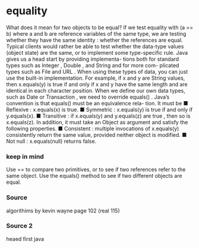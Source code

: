 # equality

What does it mean for two objects to be equal? If we test equality with
(a == b) where a and b are reference variables of the same type, we are testing whether
they have the same identity : whether the references are equal. Typical clients would
rather be able to test whether the data-type values (object state) are the same, or to
implement some type-specific rule. Java gives us a head start by providing implementa-
tions both for standard types such as Integer , Double , and String and for more com-
plicated types such as File and URL . When using these types of data, you can just use the
built-in implementation. For example, if x and y are String values, then x.equals(y)
is true if and only if x and y have the same length and are identical in each character
position. When we define our own data types, such as Date or Transaction , we need
to override equals() . Java’s convention is that equals() must be an equivalence rela-
tion. It must be
■ Reflexive : x.equals(x) is true.
■ Symmetric : x.equals(y) is true if and only if y.equals(x).
■ Transitive : if x.equals(y) and y.equals(z) are true , then so is x.equals(z).
In addition, it must take an Object as argument and satisfy the following properties.
■ Consistent : multiple invocations of x.equals(y) consistently return the same
value, provided neither object is modified.
■ Not null : x.equals(null) returns false.

### keep in mind

Use == to compare
two primitives,
or to see if two
references refer to
the same object.
Use the equals()
method to see
if two different
objects are equal.

### Source

algorithims by kevin wayne page 102 (real 115)

### Source 2

heaed first java 
